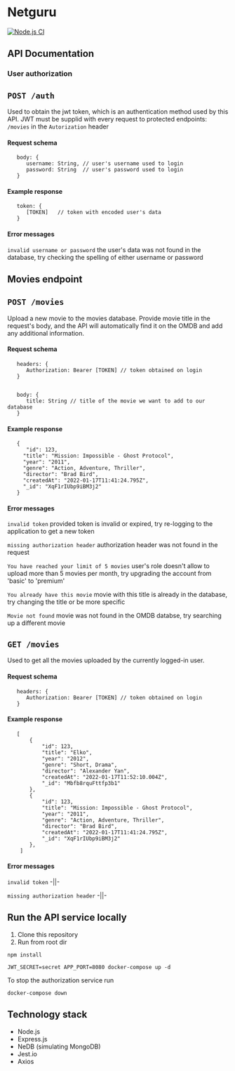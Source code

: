 # Netguru

[![Node.js CI](https://github.com/J3ykob/Netguru/actions/workflows/node.js.yml/badge.svg)](https://github.com/J3ykob/Netguru/actions/workflows/node.js.yml)

## API Documentation

### User authorization
## **`POST /auth`**
Used to obtain the jwt token, which is an authentication method used by this API. JWT must be supplid with every request to protected endpoints: `/movies` in the `Autorization` header

#### Request schema

```
   body: {
      username: String, // user's username used to login
      password: String  // user's password used to login
   }
```

#### Example response
```
   token: {
      [TOKEN]   // token with encoded user's data
   } 
```

#### Error messages

`invalid username or password` the user's data was not found in the database, try checking the spelling of either username or password

## Movies endpoint
## **`POST /movies`**

Upload a new movie to the movies database. Provide movie title in the request's body, and the API will automatically find it on the OMDB and add any additional information.


#### Request schema
```
   headers: {
      Authorization: Bearer [TOKEN] // token obtained on login
   }
   
   
   body: {
      title: String // title of the movie we want to add to our database
   }
```
#### Example response
```
   {
      "id": 123,
     "title": "Mission: Impossible - Ghost Protocol",
     "year": "2011",
     "genre": "Action, Adventure, Thriller",
     "director": "Brad Bird",
     "createdAt": "2022-01-17T11:41:24.795Z",
     "_id": "XqF1rIUbp9iBM3j2"
   }
```

#### Error messages

`invalid token` provided token is invalid or expired, try re-logging to the application to get a new token

`missing authorization header` authorization header was not found in the request

`You have reached your limit of 5 movies` user's role doesn't allow to upload more than 5 movies per month, try upgrading the account from 'basic' to 'premium'

`You already have this movie` movie with this title is already in the database, try changing the title or be more specific

`Movie not found` movie was not found in the OMDB databse, try searching up a different movie


## **`GET /movies`**

Used to get all the movies uploaded by the currently logged-in user.


#### Request schema
```
   headers: {
      Authorization: Bearer [TOKEN] // token obtained on login
   }
```
#### Example response
```
   [
       {
           "id": 123,
           "title": "Elko",
           "year": "2012",
           "genre": "Short, Drama",
           "director": "Alexander Yan",
           "createdAt": "2022-01-17T11:52:10.004Z",
           "_id": "Mbfb8rquFttfp3b1"
       },
       {
           "id": 123,
           "title": "Mission: Impossible - Ghost Protocol",
           "year": "2011",
           "genre": "Action, Adventure, Thriller",
           "director": "Brad Bird",
           "createdAt": "2022-01-17T11:41:24.795Z",
           "_id": "XqF1rIUbp9iBM3j2"
       },
    ]
```

#### Error messages
`invalid token` -||-

`missing authorization header` -||-


## Run the API service locally

1. Clone this repository
2. Run from root dir

```
npm install
```

```
JWT_SECRET=secret APP_PORT=8080 docker-compose up -d
```

To stop the authorization service run

```
docker-compose down
```


## Technology stack
- Node.js
- Express.js
- NeDB (simulating MongoDB)
- Jest.io
- Axios
